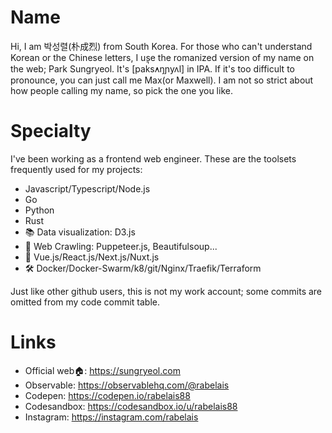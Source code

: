 # Name
Hi, I am 박성렬(朴成烈) from South Korea. For those who can't understand Korean or the Chinese letters, I use the romanized version of my name on the web; Park Sungryeol. It's [pak̚s̕ʌŋɲyʌl] in IPA. If it's too difficult to pronounce, you can just call me Max(or Maxwell). I am not so strict about how people calling my name, so pick the one you like.

# Specialty
I've been working as a frontend web engineer. These are the toolsets frequently used for my projects:

 - Javascript/Typescript/Node.js
 - Go
 - Python
 - Rust
 - 📚 Data visualization: D3.js
 - 🧶 Web Crawling: Puppeteer.js, Beautifulsoup...
 - 👀 Vue.js/React.js/Next.js/Nuxt.js
 - 🛠 Docker/Docker-Swarm/k8/git/Nginx/Traefik/Terraform

Just like other github users, this is not my work account; some commits are omitted from my code commit table.

# Links

- Official web🏠: https://sungryeol.com
- Observable: https://observablehq.com/@rabelais
- Codepen: https://codepen.io/rabelais88
- Codesandbox: https://codesandbox.io/u/rabelais88
- Instagram: https://instagram.com/rabelais
